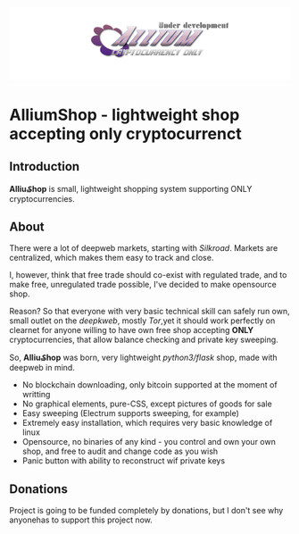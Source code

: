 # ![AlliumShop](https://github.com/sginne/Allium/blob/master/app/static/github-logo.png?raw=true)
# AlliumShop - lightweight shop accepting only cryptocurrenct

## Introduction

**Alliu₷hop** is small, lightweight shopping system supporting ONLY cryptocurrencies.

## About

There were a lot of deepweb markets, starting with *Silkroad*.
Markets are centralized, which makes them easy to track and close.

I, however, think that free trade should co-exist with regulated trade, and to make free, unregulated trade possible, I've decided to make opensource shop.

Reason? So that everyone with very basic technical skill can safely run own, small outlet on the *deepkweb*, mostly *Tor*,yet it should work perfectly on clearnet for anyone willing to have own free shop accepting **ONLY** cryptocurrencies, that allow balance checking and private key sweeping.

So, **Alliu₷hop** was born, very lightweight *python3/flask* shop, made with deepweb in mind.

* No blockchain downloading, only bitcoin supported at the moment of writting
* No graphical elements, pure-CSS, except pictures of goods for sale
* Easy sweeping (Electrum supports sweeping, for example)
* Extremely easy installation, which requires very basic knowledge of linux 
* Opensource, no binaries of any kind - you control and own your own shop, and  free to audit and change code as you wish
* Panic button with ability to reconstruct wif private keys

## Donations
Project is going to be funded completely by donations, but I don't see why anyonehas to support this project now.


